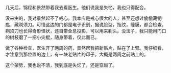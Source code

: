 几天后，锦程和景然带着我去看医生。他们说我是失忆，我也只得配合。

没来由的，我对景然起不了戒心。我本应是戒心很大的人，甚至还想过偷偷藏钥匙，藏剃须刀。可惜这边的门都是电子识别，据说脸型，指纹，瞳膜，都会检查。剃须刀也长得奇形怪状，还自带全息投影，可以用来剃头。没法子，我只能用门口的树枝磨了一把小尖棍，随身带着，仅此而已。

做了各种检查，医生开了两周的药，景然帮我把新贴片，贴在了上臂。我仔细看，才注意到那位置的边上，有一块老贴片的印子。大概是两周之前贴上的。

这个架势，我也说不清，我到底是失忆了，还是穿越了。